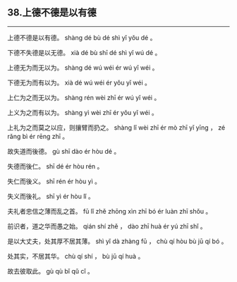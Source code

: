 ## 38.上德不德是以有德
---


<ruby><rbc><rb> 上德不德是以有德。 </rb></rbc>
  <rtc><rt> shàng  dé  bù  dé  shì  yǐ  yǒu  dé 。</rt></rtc>
</ruby>

<ruby><rbc><rb> 下德不失德是以无德。 </rb></rbc>
  <rtc><rt> xià  dé  bù  shī  dé  shì  yǐ  wú  dé 。</rt></rtc>
</ruby>

<ruby><rbc><rb> 上德无为而无以为。 </rb></rbc>
  <rtc><rt> shàng  dé  wú  wéi  ér  wú  yǐ  wéi 。</rt></rtc>
</ruby>

<ruby><rbc><rb> 下德无为而有以为。 </rb></rbc>
  <rtc><rt> xià  dé  wú  wéi  ér  yǒu  yǐ  wéi 。</rt></rtc>
</ruby>

<ruby><rbc><rb> 上仁为之而无以为。 </rb></rbc>
  <rtc><rt> shàng  rén  wèi  zhī  ér  wú  yǐ  wéi 。</rt></rtc>
</ruby>

<ruby><rbc><rb> 上义为之而有以为。 </rb></rbc>
  <rtc><rt> shàng  yì  wèi  zhī  ér  yǒu  yǐ  wéi 。</rt></rtc>
</ruby>

<ruby><rbc><rb> 上礼为之而莫之以应，则攘臂而扔之。 </rb></rbc>
  <rtc><rt> shàng  lǐ  wèi  zhī  ér  mò  zhī  yǐ  yīng ， zé  rǎng  bì  ér  rēng  zhī 。</rt></rtc>
</ruby>

<ruby><rbc><rb> 故失道而後德。 </rb></rbc>
  <rtc><rt> gù  shī  dào  ér  hòu  dé 。</rt></rtc>
</ruby>

<ruby><rbc><rb> 失德而後仁。 </rb></rbc>
  <rtc><rt> shī  dé  ér  hòu  rén 。</rt></rtc>
</ruby>

<ruby><rbc><rb> 失仁而後义。 </rb></rbc>
  <rtc><rt> shī  rén  ér  hòu  yì 。</rt></rtc>
</ruby>

<ruby><rbc><rb> 失义而後礼。 </rb></rbc>
  <rtc><rt> shī  yì  ér  hòu  lǐ 。</rt></rtc>
</ruby>

<ruby><rbc><rb> 夫礼者忠信之薄而乱之首。 </rb></rbc>
  <rtc><rt> fū  lǐ  zhě  zhōng  xìn  zhī  bó  ér  luàn  zhī  shǒu 。</rt></rtc>
</ruby>

<ruby><rbc><rb> 前识者，道之华而愚之始。 </rb></rbc>
  <rtc><rt> qián  shí  zhě ， dào  zhī  huà  ér  yú  zhī  shǐ 。</rt></rtc>
</ruby>

<ruby><rbc><rb> 是以大丈夫，处其厚不居其薄。 </rb></rbc>
  <rtc><rt> shì  yǐ  dà  zhàng  fū ， chù  qí  hòu  bù  jū  qí  bó 。</rt></rtc>
</ruby>

<ruby><rbc><rb> 处其实，不居其华。 </rb></rbc>
  <rtc><rt> chù  qí  shí ， bù  jū  qí  huà 。</rt></rtc>
</ruby>

<ruby><rbc><rb> 故去彼取此。 </rb></rbc>
  <rtc><rt> gù  qù  bǐ  qǔ  cǐ 。</rt></rtc>
</ruby>

<ruby><rbc><rb>   </rb></rbc>
  <rtc><rt> </rt></rtc>
</ruby>


